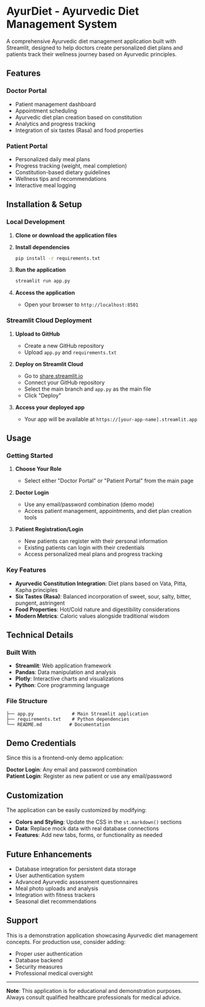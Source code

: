 # AyurDiet - Ayurvedic Diet Management System

A comprehensive Ayurvedic diet management application built with Streamlit, designed to help doctors create personalized diet plans and patients track their wellness journey based on Ayurvedic principles.

## Features

### Doctor Portal
- Patient management dashboard
- Appointment scheduling
- Ayurvedic diet plan creation based on constitution
- Analytics and progress tracking
- Integration of six tastes (Rasa) and food properties

### Patient Portal  
- Personalized daily meal plans
- Progress tracking (weight, meal completion)
- Constitution-based dietary guidelines
- Wellness tips and recommendations
- Interactive meal logging

## Installation & Setup

### Local Development

1. **Clone or download the application files**

2. **Install dependencies**
   ```bash
   pip install -r requirements.txt
   ```

3. **Run the application**
   ```bash
   streamlit run app.py
   ```

4. **Access the application**
   - Open your browser to `http://localhost:8501`

### Streamlit Cloud Deployment

1. **Upload to GitHub**
   - Create a new GitHub repository
   - Upload `app.py` and `requirements.txt`

2. **Deploy on Streamlit Cloud**
   - Go to [share.streamlit.io](https://share.streamlit.io)
   - Connect your GitHub repository
   - Select the main branch and `app.py` as the main file
   - Click "Deploy"

3. **Access your deployed app**
   - Your app will be available at `https://[your-app-name].streamlit.app`

## Usage

### Getting Started

1. **Choose Your Role**
   - Select either "Doctor Portal" or "Patient Portal" from the main page

2. **Doctor Login**
   - Use any email/password combination (demo mode)
   - Access patient management, appointments, and diet plan creation tools

3. **Patient Registration/Login**
   - New patients can register with their personal information
   - Existing patients can login with their credentials
   - Access personalized meal plans and progress tracking

### Key Features

- **Ayurvedic Constitution Integration**: Diet plans based on Vata, Pitta, Kapha principles
- **Six Tastes (Rasa)**: Balanced incorporation of sweet, sour, salty, bitter, pungent, astringent
- **Food Properties**: Hot/Cold nature and digestibility considerations
- **Modern Metrics**: Caloric values alongside traditional wisdom

## Technical Details

### Built With
- **Streamlit**: Web application framework
- **Pandas**: Data manipulation and analysis
- **Plotly**: Interactive charts and visualizations
- **Python**: Core programming language

### File Structure
```
├── app.py              # Main Streamlit application
├── requirements.txt    # Python dependencies
└── README.md          # Documentation
```

## Demo Credentials

Since this is a frontend-only demo application:

**Doctor Login**: Any email and password combination  
**Patient Login**: Register as new patient or use any email/password

## Customization

The application can be easily customized by modifying:

- **Colors and Styling**: Update the CSS in the `st.markdown()` sections
- **Data**: Replace mock data with real database connections
- **Features**: Add new tabs, forms, or functionality as needed

## Future Enhancements

- Database integration for persistent data storage
- User authentication system
- Advanced Ayurvedic assessment questionnaires
- Meal photo uploads and analysis
- Integration with fitness trackers
- Seasonal diet recommendations

## Support

This is a demonstration application showcasing Ayurvedic diet management concepts. For production use, consider adding:

- Proper user authentication
- Database backend
- Security measures
- Professional medical oversight

---

**Note**: This application is for educational and demonstration purposes. Always consult qualified healthcare professionals for medical advice.
